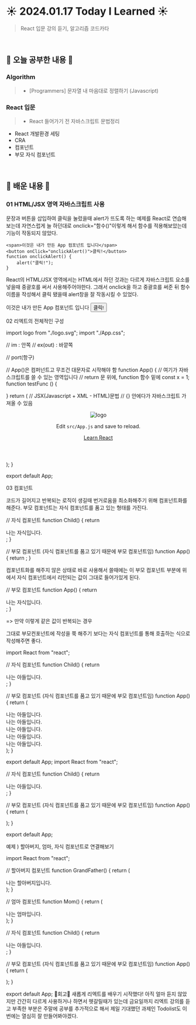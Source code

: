 # ☀️ 2024.01.17 Today I Learned ☀️
>React 입문 강의 듣기, 알고리즘 코드카타

<br/>

## 📖 오늘 공부한 내용 📖
### Algorithm
>- [Programmers] 문자열 내 마음대로 정렬하기 (Javascript)

### React 입문
>- React 들어가기 전 자바스크립트 문법정리
- React 개발환경 세팅
- CRA
- 컴포넌트
- 부모 자식 컴포넌트

<br/> 

## 📁 배운 내용 📁
### 01  HTML/JSX 영역 자바스크립트 사용
문장과 버튼을 삽입하여 클릭을 눌렀을때 alert가 뜨도록 하는 예제를 React로 연습해보는데 자연스럽게 늘 하던대로 onclick="함수()"이렇게 해서 함수를 적용해보았는데 기능이 작동되지 않았다. 
```
<span>이것은 내가 만든 App 컴포넌트 입니다</span>
<button onClick="onclickAlert()">클릭!</button>
function onclickAlert() {
    alert("클릭!");
}
```
React의 HTML/JSX 영역에서는 HTML에서 하던 것과는 다르게 자바스크립트 요소를 넣을때 중괄호를 써서 사용해주어야한다. 그래서 onclick을 하고 중괄호를 써준 뒤 함수이름을 작성해서 클릭 됐을때 alert창을 잘 작동시킬 수 있었다.

<span>이것은 내가 만든 App 컴포넌트 입니다</span>
<button onclick={onclickAlert}>클릭!</button>

 

 

02  리엑트의 전체적인 구성

import logo from "./logo.svg";
import "./App.css";

// im : 안쪽
// ex(out) : 바깥쪽

// port(항구)

// App()은 컴퍼넌트고 무조건 대문자로 시작해야 함
function App() {
  // 여기가 자바스크립트를 쓸 수 있는 영역입니다
  // return 문 위에, function 함수 밑에
  const x = 1;
  function testFunc () {

  }
  return (
    // JSX(Javascript + XML - HTML)문법
    // {} 안에다가 자바스크립트 가져올 수 있음
    <div className="App">
      <header className="App-header">
        <img src={logo} className="App-logo" alt="logo" />
        <p>
          Edit <code>src/App.js</code> and save to reload.
        </p>
        <a
          className="App-link"
          href="https://reactjs.org"
          target="_blank"
          rel="noopener noreferrer"
        >
          Learn React
        </a>
      </header>
    </div>
  );
}

export default App;
 

 

03  컴포넌트

코드가 길어지고 반복되는 로직이 생길때 번거로움을 최소화해주기 위해 컴포넌트화를 해준다. 부모 컴포넌트는 자식 컴포넌트를 품고 있는 형태를 가진다. 

// 자식 컴포넌트
function Child() {
  return <div>나는 자식입니다.</div>;
}

// 부모 컴포넌트 (자식 컴포넌트를 품고 있기 때문에 부모 컴포넌트임)
function App() {
  return <Child />;
}
 

컴포넌트화를 해주지 않은 상태로 바로 사용해서 쓸때에는 이 부모 컴포넌트 부분에 위에서 자식 컴포넌트에서 리턴되는 값이 그대로 들어가있게 된다.

// 부모 컴포넌트
function App() {
  return <div>나는 자식입니다.</div>;
}
 

=> 만약 이렇게 같은 값이 반복되는 경우


그대로 부모컨포넌트에 작성을 쭉 해주기 보다는 자식 컴포넌트를 통해 호출하는 식으로 작성해주면 좋다.

import React from "react";

// 자식 컴포넌트
function Child() {
  return <div>나는 아들입니다.</div>;
}

// 부모 컴포넌트 (자식 컴포넌트를 품고 있기 때문에 부모 컴포넌트임)
function App() {
  return (
    <div>
      <div>나는 아들입니다.</div>
      <div>나는 아들입니다.</div>
      <div>나는 아들입니다.</div>
      <div>나는 아들입니다.</div>
      <div>나는 아들입니다.</div>
    </div>
  );
}

export default App;
import React from "react";

// 자식 컴포넌트
function Child() {
  return <div>나는 아들입니다.</div>;
}

// 부모 컴포넌트 (자식 컴포넌트를 품고 있기 때문에 부모 컴포넌트임)
function App() {
  return (
    <div>
      <Child />
      <Child />
      <Child />
      <Child />
      <Child />
    </div>
  );
}

export default App;

 

예제 ) 할아버지, 엄마, 자식 컴포넌트로 연결해보기


import React from "react";

// 할아버지 컴포넌트
function GrandFather() {
  return (
    <div>
      <div>나는 할아버지입니다.</div>
      <Mom />
    </div>
  );
}

// 엄마 컴포넌트
function Mom() {
  return (
    <div>
      <div>나는 엄마입니다.</div>
      <Child />
    </div>
  );
}

// 자식 컴포넌트
function Child() {
  return <div>나는 아들입니다.</div>;
}

// 부모 컴포넌트 (자식 컴포넌트를 품고 있기 때문에 부모 컴포넌트임)
function App() {
  return (
    <div>
      <GrandFather />
    </div>
  );
}

export default App;
🧸회고🧸
새롭게 리엑트를 배우기 시작했다! 아직 얼마 듣지 않았지만 간간히 다르게 사용하거나 하면서 헷갈릴때가 있는데 금요일까지 리엑트 강의를 듣고 부족한 부분은 주말에 공부를 추가적으로 해서 제일 기대했던 과제인 Todolist도 이번에는 열심히 잘 만들어봐야겠다.
